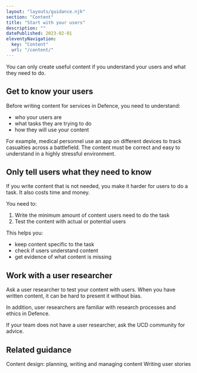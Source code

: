 ```yaml
---
layout: "layouts/guidance.njk"
section: "Content"
title: "Start with your users"
description: ""
datePublished: 2023-02-01
eleventyNavigation:
  key: "Content"
  url: "/content/"
---
```


You can only create useful content if you understand your users and what they need to do.

## Get to know your users

Before writing content for services in Defence, you need to understand: 

- who your users are
- what tasks they are trying to do
- how they will use your content 

For example, medical personnel use an app on different devices to track casualties across a battlefield. The content must be correct and easy to understand in a highly stressful environment.
 
## Only tell users what they need to know

If you write content that is not needed, you make it harder for users to do a task. It also costs time and money. 

You need to:

1. Write the minimum amount of content users need to do the task
2. Test the content with actual or potential users

This helps you:

- keep content specific to the task
- check if users understand content
- get evidence of what content is missing

## Work with a user researcher

Ask a user researcher to test your content with users. When you have written content, it can be hard to present it without bias.

In addition, user researchers are familiar with research processes and ethics in Defence.

If your team does not have a user researcher, ask the UCD community for advice. 

## Related guidance
Content design: planning, writing and managing content
Writing user stories



